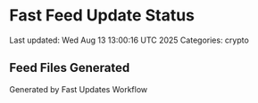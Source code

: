 # Fast Feed Update Status
Last updated: Wed Aug 13 13:00:16 UTC 2025
Categories: crypto

## Feed Files Generated

Generated by Fast Updates Workflow
